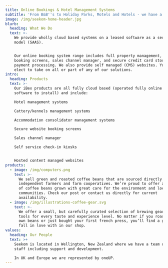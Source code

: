 ```yaml
---
title: Online Bookings & Hotel Management Systems
subtitle: 'From B&B''s to Holiday Parks, Motels and Hotels - we have a solution for you!'
image: /img/seekom-home-header.jpg
blurb:
  heading: What We Do
  text: >-
    We provide wholly cloud based systems on a leased software as a service
    model (SAAS).


    Our online booking system range includes full property management, website
    booking screens, sales channel manager, and secure credit card storage and
    payment processing. We also provide self managed (CMS) websites. You can
    elect to take on all or part of any of our solutions.
intro:
  heading: Products
  text: >-
    Our iBex products are all fully cloud based (operated fully online – no
    software to install) and include:

    Hotel management systems

    Cattery/kennels management systems

    Accommodation consolidator management systems

    Secure website booking screens

    Sales channel manager

    Self service check-in kiosks


    Hosted content managed websites
products:
  - image: /img/computers.png
    text: >-
      We sell green and roasted coffee beans that are sourced directly from
      independent farmers and farm cooperatives. We’re proud to offer a variety
      of coffee beans grown with great care for the environment and local
      communities. Check our post or contact us directly for current
      availability.
  - image: /img/illustrations-coffee-gear.svg
    text: >-
      We offer a small, but carefully curated selection of brewing gear and
      tools for every taste and experience level. No matter if you roast your
      own beans or just bought your first french press, you’ll find a gadget to
      fall in love with in our shop.
values:
  heading: Our People
  text: >+
    Seekom is located in Wellington, New Zealand where we have a team of 17
    staff including support and development.

    In UK and Europe we are represented by oneUP.
---
```

